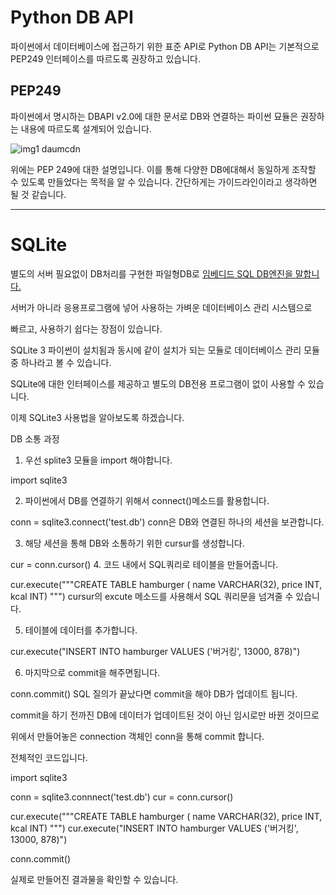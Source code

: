 # Python DB API
 
파이썬에서 데이터베이스에 접근하기 위한 표준 API로 
Python DB API는 기본적으로 PEP249 인터페이스를 따르도록 권장하고 있습니다.

 
## PEP249
 
파이썬에서 명시하는 DBAPI v2.0에 대한 문서로
DB와 연결하는 파이썬 묘듈은 권장하는 내용에 따르도록 설계되어 있습니다.

![img1 daumcdn](https://user-images.githubusercontent.com/96939334/193818910-7e907918-6c98-4777-b094-d4298e1156bd.png)

위에는 PEP 249에 대한 설명입니다.
이를 통해 다양한 DB에대해서 동일하게 조작할 수 있도록 만들었다는 목적을 알 수 있습니다.
간단하게는 가이드라인이라고 생각하면 될 것 같습니다.

---

# SQLite

별도의 서버 필요없이 DB처리를 구현한 파일형DB로
<u>임베디드 SQL DB엔진을 말합니다.</u>

서버가 아니라 응용프로그램에 넣어 사용하는 가벼운 데이터베이스 관리 시스템으로 

빠르고, 사용하기 쉽다는 장점이 있습니다.

SQLite 3
파이썬이 설치됨과 동시에 같이 설치가 되는 모듈로 데이터베이스 관리 모듈 중 하나라고 볼 수 있습니다.

SQLite에 대한 인터페이스를 제공하고 별도의 DB전용 프로그램이 없이 사용할 수 있습니다.

이제 SQLite3 사용법을 알아보도록 하겠습니다.

DB 소통 과정 
 

1. 우선 splite3 모듈을 import 해야합니다.

import sqlite3
 

2. 파이썬에서 DB를 연결하기 위해서 connect()메소드를 활용합니다.

conn = sqlite3.connect('test.db')
conn은 DB와 연결된 하나의 세션을 보관합니다.

 

 

3. 해당 세션을 통해 DB와 소통하기 위한 cursur를 생성합니다.

cur = conn.cursor()
4. 코드 내에서 SQL쿼리로 테이블을 만들어줍니다.

cur.execute("""CREATE TABLE hamburger (
                name VARCHAR(32),
                price INT,
                kcal INT)
            """)
cursur의 excute 메소드를 사용해서 SQL 쿼리문을 넘겨줄 수 있습니다.

 

5. 테이블에 데이터를 추가합니다.

cur.execute("INSERT INTO hamburger VALUES ('버거킹', 13000, 878)")
 

6. 마지막으로 commit을 해주면됩니다.

conn.commit()
SQL 질의가 끝났다면 commit을 해야 DB가 업데이트 됩니다.

commit을 하기 전까진 DB에 데이터가 업데이트된 것이 아닌 임시로만 바뀐 것이므로 

위에서 만들어놓은 connection 객체인 conn을 통해 commit 합니다.

 

전체적인 코드입니다.

import sqlite3

conn = sqlite3.connnect('test.db')
cur = conn.cursor()

cur.execute("""CREATE TABLE hamburger (
                name VARCHAR(32),
                price INT,
                kcal INT)
            """)
cur.execute("INSERT INTO hamburger VALUES ('버거킹', 13000, 878)")

conn.commit()
 


실제로 만들어진 결과물을 확인할 수 있습니다.
